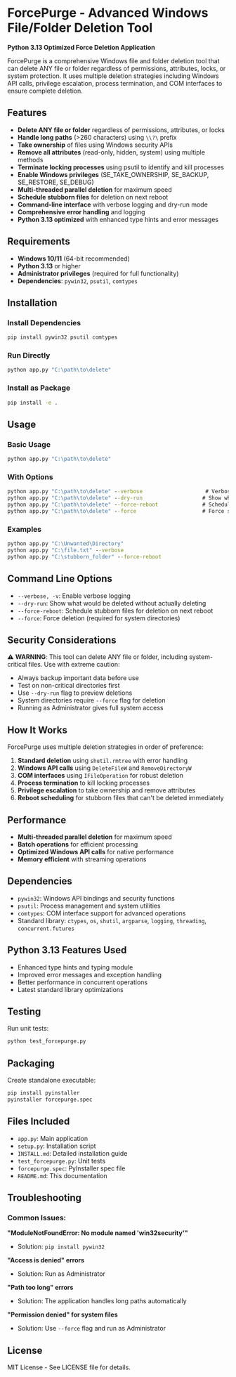 # ForcePurge - Advanced Windows File/Folder Deletion Tool

**Python 3.13 Optimized Force Deletion Application**

ForcePurge is a comprehensive Windows file and folder deletion tool that can delete ANY file or folder regardless of permissions, attributes, locks, or system protection. It uses multiple deletion strategies including Windows API calls, privilege escalation, process termination, and COM interfaces to ensure complete deletion.

## Features

- **Delete ANY file or folder** regardless of permissions, attributes, or locks
- **Handle long paths** (>260 characters) using `\\?\` prefix
- **Take ownership** of files using Windows security APIs
- **Remove all attributes** (read-only, hidden, system) using multiple methods
- **Terminate locking processes** using psutil to identify and kill processes
- **Enable Windows privileges** (SE_TAKE_OWNERSHIP, SE_BACKUP, SE_RESTORE, SE_DEBUG)
- **Multi-threaded parallel deletion** for maximum speed
- **Schedule stubborn files** for deletion on next reboot
- **Command-line interface** with verbose logging and dry-run mode
- **Comprehensive error handling** and logging
- **Python 3.13 optimized** with enhanced type hints and error messages

## Requirements

- **Windows 10/11** (64-bit recommended)
- **Python 3.13** or higher
- **Administrator privileges** (required for full functionality)
- **Dependencies**: `pywin32`, `psutil`, `comtypes`

## Installation

### Install Dependencies
```cmd
pip install pywin32 psutil comtypes
```

### Run Directly
```cmd
python app.py "C:\path\to\delete"
```

### Install as Package
```cmd
pip install -e .
```

## Usage

### Basic Usage
```cmd
python app.py "C:\path\to\delete"
```

### With Options
```cmd
python app.py "C:\path\to\delete" --verbose                    # Verbose logging
python app.py "C:\path\to\delete" --dry-run                   # Show what would be deleted
python app.py "C:\path\to\delete" --force-reboot              # Schedule for reboot deletion
python app.py "C:\path\to\delete" --force                     # Force system directory deletion
```

### Examples
```cmd
python app.py "C:\Unwanted\Directory"
python app.py "C:\file.txt" --verbose
python app.py "C:\stubborn_folder" --force-reboot
```

## Command Line Options

- `--verbose, -v`: Enable verbose logging
- `--dry-run`: Show what would be deleted without actually deleting
- `--force-reboot`: Schedule stubborn files for deletion on next reboot
- `--force`: Force deletion (required for system directories)

## Security Considerations

⚠️ **WARNING**: This tool can delete ANY file or folder, including system-critical files. Use with extreme caution:

- Always backup important data before use
- Test on non-critical directories first
- Use `--dry-run` flag to preview deletions
- System directories require `--force` flag for deletion
- Running as Administrator gives full system access

## How It Works

ForcePurge uses multiple deletion strategies in order of preference:

1. **Standard deletion** using `shutil.rmtree` with error handling
2. **Windows API calls** using `DeleteFileW` and `RemoveDirectoryW`
3. **COM interfaces** using `IFileOperation` for robust deletion
4. **Process termination** to kill locking processes
5. **Privilege escalation** to take ownership and remove attributes
6. **Reboot scheduling** for stubborn files that can't be deleted immediately

## Performance

- **Multi-threaded parallel deletion** for maximum speed
- **Batch operations** for efficient processing
- **Optimized Windows API calls** for native performance
- **Memory efficient** with streaming operations

## Dependencies

- `pywin32`: Windows API bindings and security functions
- `psutil`: Process management and system utilities
- `comtypes`: COM interface support for advanced operations
- Standard library: `ctypes`, `os`, `shutil`, `argparse`, `logging`, `threading`, `concurrent.futures`

## Python 3.13 Features Used

- Enhanced type hints and typing module
- Improved error messages and exception handling
- Better performance in concurrent operations
- Latest standard library optimizations

## Testing

Run unit tests:
```cmd
python test_forcepurge.py
```

## Packaging

Create standalone executable:
```cmd
pip install pyinstaller
pyinstaller forcepurge.spec
```

## Files Included

- `app.py`: Main application
- `setup.py`: Installation script
- `INSTALL.md`: Detailed installation guide
- `test_forcepurge.py`: Unit tests
- `forcepurge.spec`: PyInstaller spec file
- `README.md`: This documentation

## Troubleshooting

### Common Issues:

**"ModuleNotFoundError: No module named 'win32security'"**
- Solution: `pip install pywin32`

**"Access is denied" errors**
- Solution: Run as Administrator

**"Path too long" errors**
- Solution: The application handles long paths automatically

**"Permission denied" for system files**
- Solution: Use `--force` flag and run as Administrator

## License

MIT License - See LICENSE file for details.

